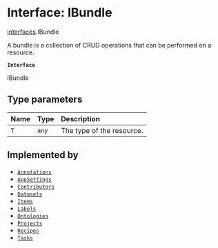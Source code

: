 # Interface: IBundle<T>

[interfaces](./index.md).IBundle

A bundle is a collection of CRUD operations that can be performed on a resource.

**`Interface`**

IBundle

## Type parameters

| Name | Type | Description |
| :------ | :------ | :------ |
| `T` | `any` | The type of the resource. |

## Implemented by

- [`Annotations`](../classes/Annotations.md)
- [`AppSettings`](../classes/AppSettings.md)
- [`Contributors`](../classes/Contributors.md)
- [`Datasets`](../classes/Datasets.md)
- [`Items`](../classes/Items.md)
- [`Labels`](../classes/Labels.md)
- [`Ontologies`](../classes/Ontologies.md)
- [`Projects`](../classes/Projects.md)
- [`Recipes`](../classes/Recipes.md)
- [`Tasks`](../classes/Tasks.md)
